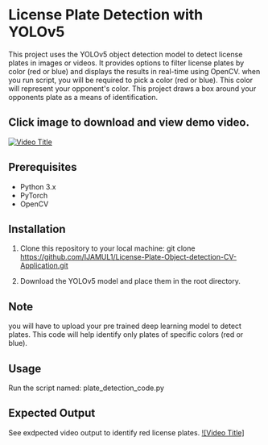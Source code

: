 # License Plate Detection with YOLOv5

This project uses the YOLOv5 object detection model to detect license plates in images or videos. It provides options to filter license plates by color (red or blue) and displays the results in real-time using OpenCV. when you run script, you will be required to pick a color (red or blue). This color will represent your opponent's color. This project draws a box around your opponents plate as a means of identification.

## Click image to download and view demo video.

[![Video Title](https://github.com/IJAMUL1/Plate-Object-detection-CV-Application/blob/main/frame_0.jpg)](https://drive.google.com/file/d/1GZvM6IB3s34Q8Kr_OcSHLJ1U-ZD_yAf9/view?usp=drive_link)

## Prerequisites

- Python 3.x
- PyTorch
- OpenCV

## Installation

1. Clone this repository to your local machine: git clone https://github.com/IJAMUL1/License-Plate-Object-detection-CV-Application.git

2. Download the YOLOv5 model and place them in the root directory.

## Note
you will have to upload your pre trained deep learning model to detect plates. This code will help identify only plates of specific colors (red or blue).

## Usage

Run the script named: plate_detection_code.py

## Expected Output

See exdpected video output to identify red license plates. 
[![Video Title]](https://drive.google.com/file/d/1rZGndL7vpt9zQ7ESfz6fT9h97JMU8f9z/view?usp=drive_link)








